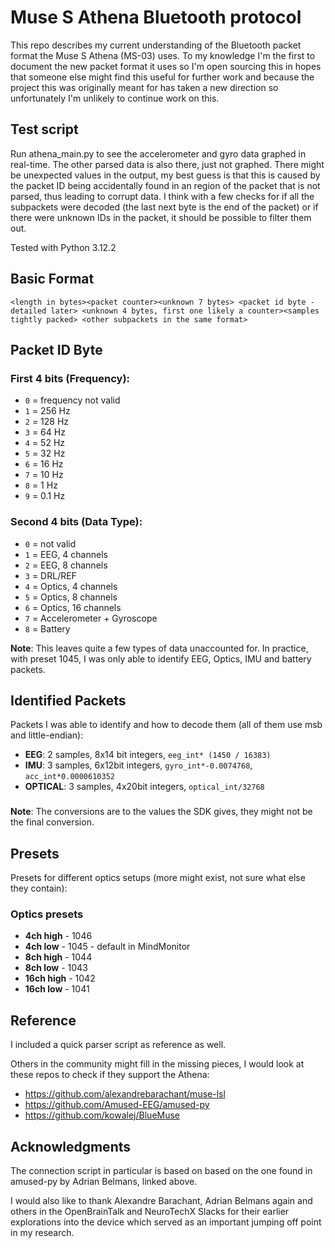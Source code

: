 # Muse S Athena Bluetooth protocol

This repo describes my current understanding of the Bluetooth packet format the Muse S Athena (MS-03) uses. To my knowledge I'm the first to document the new packet format it uses so I'm open sourcing this in hopes that someone else might find this useful for further work and because the project this was originally meant for has taken a new direction so unfortunately I'm unlikely to continue work on this.

## Test script

Run athena_main.py to see the accelerometer and gyro data graphed in real-time.
The other parsed data is also there, just not graphed.
There might be unexpected values in the output, my best guess is that this is caused by the packet ID being accidentally found in an region of the packet that is not parsed, thus leading to corrupt data. 
I think with a few checks for if all the subpackets were decoded (the last next byte is the end of the packet) or if there were unknown IDs in the packet, it should be possible to filter them out.

Tested with Python 3.12.2


## Basic Format

```
<length in bytes><packet counter><unknown 7 bytes> <packet id byte - detailed later> <unknown 4 bytes, first one likely a counter><samples tightly packed> <other subpackets in the same format>
```

## Packet ID Byte

### First 4 bits (Frequency):
- `0` = frequency not valid
- `1` = 256 Hz
- `2` = 128 Hz
- `3` = 64 Hz
- `4` = 52 Hz
- `5` = 32 Hz
- `6` = 16 Hz
- `7` = 10 Hz
- `8` = 1 Hz
- `9` = 0.1 Hz

### Second 4 bits (Data Type):
- `0` = not valid
- `1` = EEG, 4 channels
- `2` = EEG, 8 channels
- `3` = DRL/REF 
- `4` = Optics, 4 channels
- `5` = Optics, 8 channels
- `6` = Optics, 16 channels
- `7` = Accelerometer + Gyroscope
- `8` = Battery 

**Note**: This leaves quite a few types of data unaccounted for.
In practice, with preset 1045, I was only able to identify EEG, Optics, IMU and battery packets.

## Identified Packets

Packets I was able to identify and how to decode them (all of them use msb and little-endian):

- **EEG**: 2 samples, 8x14 bit integers, `eeg_int* (1450 / 16383)` 
- **IMU**: 3 samples, 6x12bit integers, `gyro_int*-0.0074768`, `acc_int*0.0000610352`
- **OPTICAL**: 3 samples, 4x20bit integers, `optical_int/32768`

### 

**Note**: The conversions are to the values the SDK gives, they might not be the final conversion.

## Presets

Presets for different optics setups (more might exist, not sure what else they contain):

### Optics presets
- **4ch high** - 1046 
- **4ch low** - 1045 - default in MindMonitor
- **8ch high** - 1044
- **8ch low** - 1043
- **16ch high** - 1042
- **16ch low** - 1041

## Reference

I included a quick parser script as reference as well.

Others in the community might fill in the missing pieces, I would look at these repos to check if they support the Athena:
- https://github.com/alexandrebarachant/muse-lsl
- https://github.com/Amused-EEG/amused-py
- https://github.com/kowalej/BlueMuse

## Acknowledgments

The connection script in particular is based on based on the one found in amused-py by Adrian Belmans, linked above.

I would also like to thank Alexandre Barachant, Adrian Belmans again and others in the OpenBrainTalk and NeuroTechX Slacks for their earlier explorations into the device which served as an important jumping off point in my research.
